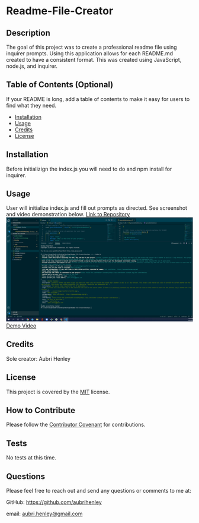 # Readme-File-Creator

## Description
The goal of this project was to create a professional readme file using inquirer prompts. Using this application allows for each README.md created to have a consistent format.
This was created using JavaScript, node.js, and inquirer.

## Table of Contents (Optional)
If your README is long, add a table of contents to make it easy for users to find what they need.
- [Installation](#installation)
- [Usage](#usage)
- [Credits](#credits)
- [License](#license)

## Installation
Before initializign the index.js you will need to do and npm install for inquirer.

## Usage
User will initialize index.js and fill out prompts as directed. See screenshot and video demonstration below.
[Link to Repository](https://github.com/aubrihenley/Readme-File-Creator)
![Screenshot of inquirer prompts](assets/images/screenshot.png)
[Demo Video](https://drive.google.com/file/d/1u-JnuiTlk82nsRtMeBea5tggZx7-KVU5/view)

## Credits
Sole creator: Aubri Henley

## License
This project is covered by the [MIT](https://choosealicense.com/licenses/mit/) license.

## How to Contribute
Please follow the [Contributor Covenant](https://www.contributor-covenant.org/) for contributions.

## Tests
No tests at this time.

## Questions
Please feel free to reach out and send any questions or comments to me at:

GitHub: https://github.com/aubrihenley

email: aubri.henley@gmail.com
